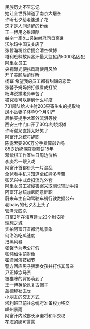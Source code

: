 民族历史不容忘记  
她让全世界知道了南京大屠杀  
许昕七夕给老婆送了花  
这才是人间清醒的粉丝  
王一博用必胜超酷  
越南一家8口感染新冠同日离世  
沃尔玛中国又关店了  
张哲瀚粉丝后援会清空微博  
塔利班释放阿富汗最大监狱约5000名囚犯  
阿里女员工  
央视曝光便携风扇使用风险  
开了美颜后的许昕  
杨幂 希望我的员工都有甜甜的恋爱  
张馨予妈妈把打假看成打架  
杨洋说撒老师辛苦了  
猫究竟可以胖到什么程度  
731部队给人注射203只寄生虫的提取物  
凤小岳妻子怀孕9个月引产  
尼格买提手术室外流泪等候  
西安三中门口开了30年的烧烤摊  
许昕谌龙直播太好笑了  
阿富汗总统将辞职  
陈露索要900万分手费算敲诈吗  
85岁奶奶深夜卖煎饼15年  
邓紫棋工作室生日周边价格  
李庚希一眼入戏  
阿富汗首都街头一片混乱  
全爸看手机才知道全红婵多辛苦  
张艺兴中式盘扣流光外套  
阿里女员工被侵害案采取测谎辅助手段  
阿富汗总统加尼同意辞职  
蔚来车主自动驾驶车祸行驶数据公布  
老baby的七夕太上头了  
管泽元四杀  
日军2年在滇西建立23个慰安所  
理想之城  
实拍阿富汗首都混乱景象  
何洛洛吃瓜速度  
扫黑风暴  
张馨予为老公打假  
张纯如生前影像  
翟潇闻演技细节  
警方回应男子猥亵女孩并打伤其母亲  
尹正悼念马赛  
被猫咪的背影萌到了  
王一博英伦风复古帽子  
盖德穆勒去世  
小朋友的交友方式  
塔利班已前往总统府准备权力移交  
嵊州暴雨  
阿富汗内政部长承诺将和平交权  
花海的娜可露露  
